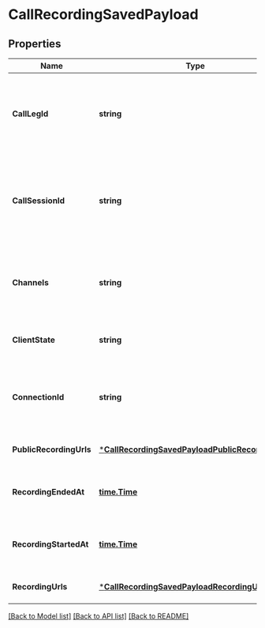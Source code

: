 # CallRecordingSavedPayload

## Properties
Name | Type | Description | Notes
------------ | ------------- | ------------- | -------------
**CallLegId** | **string** | ID that is unique to the call and can be used to correlate webhook events. | [optional] [default to null]
**CallSessionId** | **string** | ID that is unique to the call session and can be used to correlate webhook events. | [optional] [default to null]
**Channels** | **string** | Whether recording was recorded in &#x60;single&#x60; or &#x60;dual&#x60; channel. | [optional] [default to null]
**ClientState** | **string** | State received from a command. | [optional] [default to null]
**ConnectionId** | **string** | Call Control App ID (formerly Telnyx connection ID) used in the call. | [optional] [default to null]
**PublicRecordingUrls** | [***CallRecordingSavedPayloadPublicRecordingUrls**](CallRecordingSaved_payload_public_recording_urls.md) |  | [optional] [default to null]
**RecordingEndedAt** | [**time.Time**](time.Time.md) | ISO 8601 datetime of when recording ended. | [optional] [default to null]
**RecordingStartedAt** | [**time.Time**](time.Time.md) | ISO 8601 datetime of when recording started. | [optional] [default to null]
**RecordingUrls** | [***CallRecordingSavedPayloadRecordingUrls**](CallRecordingSaved_payload_recording_urls.md) |  | [optional] [default to null]

[[Back to Model list]](../README.md#documentation-for-models) [[Back to API list]](../README.md#documentation-for-api-endpoints) [[Back to README]](../README.md)

